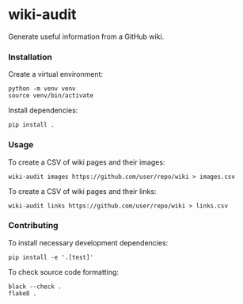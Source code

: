 # wiki-audit

Generate useful information from a GitHub wiki.

### Installation

Create a virtual environment:

```
python -m venv venv
source venv/bin/activate
```

Install dependencies:

```
pip install .
```

### Usage

To create a CSV of wiki pages and their images:

```
wiki-audit images https://github.com/user/repo/wiki > images.csv
```

To create a CSV of wiki pages and their links:

```
wiki-audit links https://github.com/user/repo/wiki > links.csv
```

### Contributing

To install necessary development dependencies:

```
pip install -e '.[test]'
```

To check source code formatting:

```
black --check .
flake8 .
```

